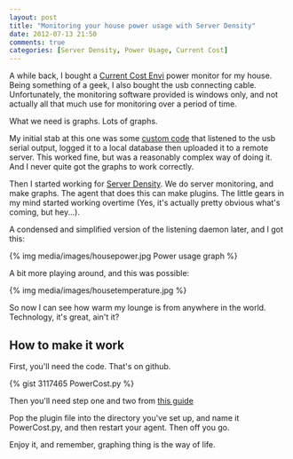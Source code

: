 ```yaml
---
layout: post
title: "Monitoring your house power usage with Server Density"
date: 2012-07-13 21:50
comments: true
categories: [Server Density, Power Usage, Current Cost]
---
```

A while back, I bought a [Current Cost Envi](http://www.currentcost.com/product-envi.html) power monitor for my house. Being something of a geek, I also bought the usb connecting cable. Unfortunately, the monitoring software provided is windows only, and not actually all that much use for monitoring over a period of time.

What we need is graphs. Lots of graphs.

My initial stab at this one was some [custom code](https://github.com/tomwardill/py-power-cost) that listened to the usb serial output, logged it to a local database then uploaded it to a remote server. This worked fine, but was a reasonably complex way of doing it. And I never quite got the graphs to work correctly.

Then I started working for [Server Density](http://www.serverdensity.com). We do server monitoring, and make graphs. The agent that does this can make plugins. The little gears in my mind started working overtime (Yes, it's actually pretty obvious what's coming, but hey...).

A condensed and simplified version of the listening daemon later, and I got this:

{% img media/images/housepower.jpg Power usage graph %}

A bit more playing around, and this was possible:

{% img media/images/housetemperature.jpg %}

So now I can see how warm my lounge is from anywhere in the world. Technology, it's great, ain't it?

How to make it work
-------------------

First, you'll need the code. That's on github.

   {% gist 3117465 PowerCost.py %}

Then you'll need step one and two from [this guide](http://support.serverdensity.com/knowledgebase/articles/76018-writing-a-plugin-linux-mac-and-freebsd)

Pop the plugin file into the directory you've set up, and name it PowerCost.py, and then restart your agent.
Then off you go.

Enjoy it, and remember, graphing thing is the way of life.